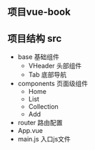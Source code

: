 ## 项目vue-book
## 项目结构 src
- base  基础组件
  - VHeader  头部组件
  - Tab      底部导航
- components 页面级组件
  - Home
  - List
  - Collection
  - Add
- router 路由配置
- App.vue
- main.js  入口js文件
